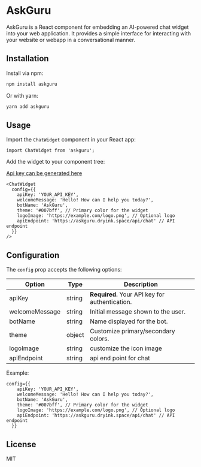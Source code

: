 # AskGuru

AskGuru is a React component for embedding an AI-powered chat widget into your web application. It provides a simple interface for interacting with your website or webapp in a conversational manner.

## Installation

Install via npm:

```bash
npm install askguru
```

Or with yarn:

```bash
yarn add askguru
```

## Usage

Import the `ChatWidget` component in your React app:

```tsx
import ChatWidget from 'askguru';
```

Add the widget to your component tree:

[Api key can be generated here](https://askguru.dryink.space/)

```tsx
<ChatWidget
  config={{
    apiKey: 'YOUR_API_KEY',
    welcomeMessage: 'Hello! How can I help you today?',
    botName: 'AskGuru',
    theme: '#007bff', // Primary color for the widget
    logoImage: 'https://example.com/logo.png', // Optional logo
    apiEndpoint: 'https://askguru.dryink.space/api/chat' // API endpoint
  }}
/>

```

## Configuration

The `config` prop accepts the following options:

| Option         | Type     | Description                                         |
|----------------|----------|-----------------------------------------------------|
| apiKey         | string   | **Required.** Your API key for authentication.      |
| welcomeMessage | string   | Initial message shown to the user.                  |
| botName        | string   | Name displayed for the bot.                         |
| theme          | object   | Customize primary/secondary colors.                 |
| logoImage      | string   | customize the icon image                             |
| apiEndpoint          | string   | api end point for chat                 |

Example:

```tsx
config={{
    apiKey: 'YOUR_API_KEY',
    welcomeMessage: 'Hello! How can I help you today?',
    botName: 'AskGuru',
    theme: '#007bff', // Primary color for the widget
    logoImage: 'https://example.com/logo.png', // Optional logo
    apiEndpoint: 'https://askguru.dryink.space/api/chat' // API endpoint
  }}
```

## License

MIT
